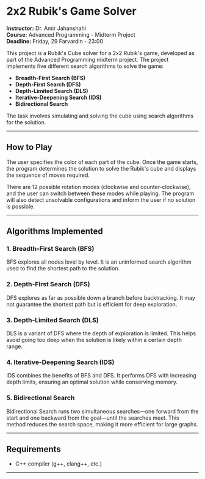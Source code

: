 # 2x2 Rubik's Game Solver

**Instructor:** Dr. Amir Jahanshahi  
**Course:** Advanced Programming - Midterm Project  
**Deadline:** Friday, 29 Farvardin - 23:00  

This project is a Rubik's Cube solver for a 2x2 Rubik's game, developed as part of the Advanced Programming midterm project. The project implements five different search algorithms to solve the game:

- **Breadth-First Search (BFS)**  
- **Depth-First Search (DFS)**  
- **Depth-Limited Search (DLS)**  
- **Iterative-Deepening Search (IDS)**  
- **Bidirectional Search**

The task involves simulating and solving the cube using search algorithms for the solution.

---

## How to Play

The user specifies the color of each part of the cube. Once the game starts, the program determines the solution to solve the Rubik's cube and displays the sequence of moves required.

There are 12 possible rotation modes (clockwise and counter-clockwise), and the user can switch between these modes while playing. The program will also detect unsolvable configurations and inform the user if no solution is possible.

---

## Algorithms Implemented

### 1. Breadth-First Search (BFS)
BFS explores all nodes level by level. It is an uninformed search algorithm used to find the shortest path to the solution.

### 2. Depth-First Search (DFS)
DFS explores as far as possible down a branch before backtracking. It may not guarantee the shortest path but is efficient for deep exploration.

### 3. Depth-Limited Search (DLS)
DLS is a variant of DFS where the depth of exploration is limited. This helps avoid going too deep when the solution is likely within a certain depth range.

### 4. Iterative-Deepening Search (IDS)
IDS combines the benefits of BFS and DFS. It performs DFS with increasing depth limits, ensuring an optimal solution while conserving memory.

### 5. Bidirectional Search
Bidirectional Search runs two simultaneous searches—one forward from the start and one backward from the goal—until the searches meet. This method reduces the search space, making it more efficient for large graphs.

---

## Requirements
- C++ compiler (g++, clang++, etc.)

---

